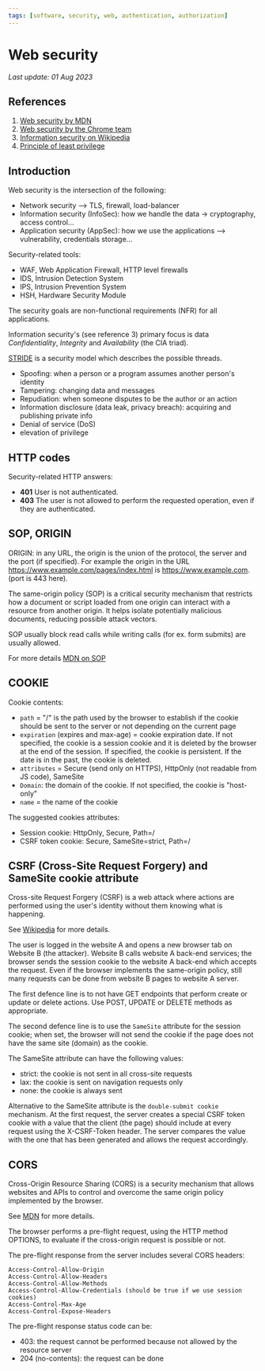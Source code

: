 ```yaml
---
tags: [software, security, web, authentication, authorization]
---
```

# Web security

*Last update: 01 Aug 2023*

## References

1. [Web security by MDN](https://developer.mozilla.org/en-US/docs/Web/Security)
2. [Web security by the Chrome team](https://web.dev/secure/)
3. [Information security on Wikipedia](https://en.wikipedia.org/wiki/Information_security)
4. [Principle of least privilege](https://en.wikipedia.org/wiki/Principle_of_least_privilege)

## Introduction

Web security is the intersection of the following:

- Network security --> TLS, firewall, load-balancer
- Information security (InfoSec): how we handle the data -> cryptography, access control...
- Application security (AppSec): how we use the applications --> vulnerability, credentials storage...

Security-related tools:

- WAF, Web Application Firewall, HTTP level firewalls
- IDS, Intrusion Detection System
- IPS, Intrusion Prevention System
- HSH, Hardware Security Module

The security goals are non-functional requirements (NFR) for all applications.

Information security's (see reference 3) primary focus is data *Confidentiality*, *Integrity* and *Availability* (the CIA triad).

[STRIDE](https://en.wikipedia.org/wiki/STRIDE_(security)) is a security model which describes the possible threads.

- Spoofing: when a person or a program assumes another person's identity
- Tampering: changing data and messages
- Repudiation: when someone disputes to be the author or an action
- Information disclosure (data leak, privacy breach): acquiring and publishing private info
- Denial of service (DoS)
- elevation of privilege


## HTTP codes

Security-related HTTP answers:

* **401** User is not authenticated.
* **403** The user is not allowed to perform the requested operation, even if they are authenticated.


## SOP, ORIGIN

ORIGIN: in any URL, the origin is the union of the protocol, the server and the port (if specified). For example the origin in the URL https://www.example.com/pages/index.html is https://www.example.com. (port is 443 here).

The same-origin policy (SOP) is a critical security mechanism that restricts how a document or script loaded from one origin can interact with a resource from another origin. It helps isolate potentially malicious documents, reducing possible attack vectors.

SOP usually block read calls while writing calls (for ex. form submits) are usually allowed.

For more details [MDN on SOP](https://developer.mozilla.org/en-US/docs/Web/Security/Same-origin_policy)



## COOKIE

Cookie contents:

* `path` = "/" is the path used by the browser to establish if the cookie should be sent to the server or not depending on the current page
* `expiration` (expires and max-age) = cookie expiration date. If not specified, the cookie is a session cookie and it is deleted by the browser at the end of the session. If specified, the cookie is persistent. If the date is in the past, the cookie is deleted.
* `attributes` = Secure (send only on HTTPS),  HttpOnly (not readable from JS code), SameSite
* `Domain`: the domain of the cookie. If not specified, the cookie is "host-only"
* `name` = the name of the cookie


The suggested cookies attributes:

* Session cookie: HttpOnly, Secure, Path=/
* CSRF token cookie: Secure, SameSite=strict, Path=/



## CSRF (Cross-Site Request Forgery) and SameSite cookie attribute

Cross-site Request Forgery (CSRF) is a web attack where actions are performed using the user's identity without them knowing what is happening.

See [Wikipedia](https://en.wikipedia.org/wiki/Cross-site_request_forgery) for more details.

The user is logged in the website A and opens a new browser tab on Website B (the attacker). Website B calls website A back-end services; the browser sends the session cookie to the website A back-end which accepts the request. Even if the browser implements the same-origin policy, still many requests can be done from website B pages to website A server. 

The first defence line is to not have GET endpoints that perform create or update or delete actions. Use POST, UPDATE or DELETE methods as appropriate.

The second defence line is to use the `SameSite` attribute for the session cookie; when set, the browser will not send the cookie if the page does not have the same site (domain) as the cookie.

The SameSite attribute can have the following values:

* strict: the cookie is not sent in all cross-site requests
* lax: the cookie is sent on navigation requests only
* none: the cookie is always sent

Alternative to the SameSite attribute is the `double-submit cookie` mechanism. At the first request, the server creates a special CSRF token cookie with a value that the client (the page) should include at every request using the X-CSRF-Token header. The server compares the value with the one that has been generated and allows the request accordingly.


## CORS

Cross-Origin Resource Sharing (CORS) is a security mechanism that allows websites and APIs to control and overcome the same origin policy implemented by the browser.

See [MDN](https://developer.mozilla.org/en-US/docs/Web/HTTP/CORS) for more details.

The browser performs a pre-flight request, using the HTTP method OPTIONS, to evaluate if the cross-origin request is possible or not. 

The pre-flight response from the server includes several CORS headers:

    Access-Control-Allow-Origin
    Access-Control-Allow-Headers
    Access-Control-Allow-Methods
    Access-Control-Allow-Credentials (should be true if we use session cookies)
    Access-Control-Max-Age
    Access-Control-Expose-Headers
    
The pre-flight response status code can be:

* 403: the request cannot be performed because not allowed by the resource server
* 204 (no-contents): the request can be done


